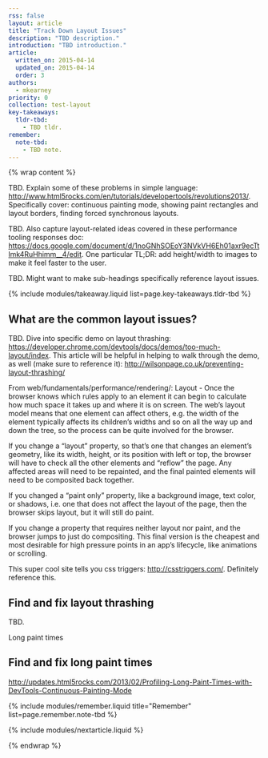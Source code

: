 ```yaml
---
rss: false
layout: article
title: "Track Down Layout Issues"
description: "TBD description."
introduction: "TBD introduction."
article:
  written_on: 2015-04-14
  updated_on: 2015-04-14
  order: 3
authors:
  - mkearney
priority: 0
collection: test-layout
key-takeaways:
  tldr-tbd:
    - TBD tldr.
remember:
  note-tbd:
    - TBD note.
---
```

{% wrap content %}

TBD. Explain some of these problems in simple language: http://www.html5rocks.com/en/tutorials/developertools/revolutions2013/. Specifically cover: continuous painting mode, showing paint rectangles and layout borders, finding forced synchronous layouts.

TBD. Also capture layout-related ideas covered in these performance tooling responses doc: https://docs.google.com/document/d/1noGNhSOEoY3NVkVH6Eh01axr9ecTtlmk4RuHhimm__4/edit. One particular TL;DR: add height/width to images to make it feel faster to the user.

TBD. Might want to make sub-headings specifically reference layout issues.

{% include modules/takeaway.liquid list=page.key-takeaways.tldr-tbd %}

## What are the common layout issues?

TBD. Dive into specific demo on layout thrashing: https://developer.chrome.com/devtools/docs/demos/too-much-layout/index. This article will be helpful in helping to walk through the demo, as well (make sure to reference it): http://wilsonpage.co.uk/preventing-layout-thrashing/

From web/fundamentals/performance/rendering/: Layout - Once the browser knows which rules apply to an element it can begin to calculate how much space it takes up and where it is on screen. The web’s layout model means that one element can affect others, e.g. the width of the <body> element typically affects its children’s widths and so on all the way up and down the tree, so the process can be quite involved for the browser.

If you change a “layout” property, so that’s one that changes an element’s geometry, like its width, height, or its position with left or top, the browser will have to check all the other elements and “reflow” the page. Any affected areas will need to be repainted, and the final painted elements will need to be composited back together.

If you changed a “paint only” property, like a background image, text color, or shadows, i.e. one that does not affect the layout of the page, then the browser skips layout, but it will still do paint.

If you change a property that requires neither layout nor paint, and the browser jumps to just do compositing.
This final version is the cheapest and most desirable for high pressure points in an app’s lifecycle, like animations or scrolling.

This super cool site tells you css triggers: http://csstriggers.com/. Definitely reference this.

## Find and fix layout thrashing

TBD.

Long paint times

## Find and fix long paint times

http://updates.html5rocks.com/2013/02/Profiling-Long-Paint-Times-with-DevTools-Continuous-Painting-Mode

{% include modules/remember.liquid title="Remember" list=page.remember.note-tbd %}

{% include modules/nextarticle.liquid %}

{% endwrap %}
